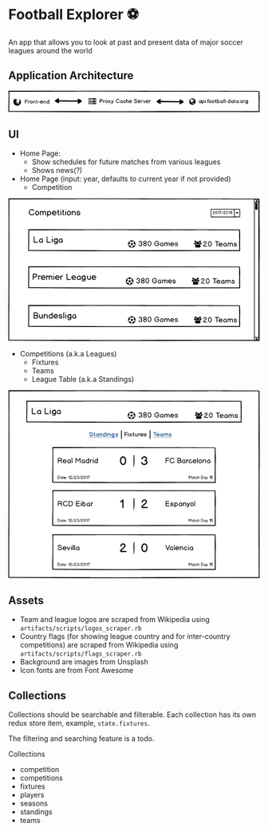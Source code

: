 # Football Explorer ⚽️

An app that allows you to look at past and present data of major soccer leagues around the world

## Application Architecture

![](artifacts/mockups/Architecture.png)

## UI
* Home Page:
  * Show schedules for future matches from various leagues
  * Shows news(?)
* Home Page (input: year, defaults to current year if not provided)
  * Competition

![](artifacts/mockups/Home_Page.png)

* Competitions (a.k.a Leagues)
  * Fixtures
  * Teams
  * League Table (a.k.a Standings)
  
![](artifacts/mockups/Competition_Fixtures.png)

## Assets
* Team and league logos are scraped from Wikipedia using `artifacts/scripts/logos_scraper.rb`
* Country flags (for showing league country and for inter-country competitions) are scraped from Wikipedia using `artifacts/scripts/flags_scraper.rb`
* Background are images from Unsplash
* Icon fonts are from Font Awesome


## Collections
Collections should be searchable and filterable. Each collection has its own
redux store item, example, `state.fixtures`.

The filtering and searching feature is a todo.

Collections
  * competition
  * competitions
  * fixtures
  * players
  * seasons
  * standings
  * teams

